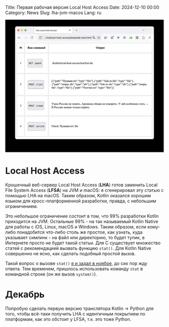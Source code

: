Title: Первая рабочая версия Local Host Access
Date: 2024-12-10 00:00
Category: News
Slug: lha-jvm-macos
Lang: ru

![web-test][web-test]

# Local Host Access

Крошечный веб-сервер Local Host Access (**LHA**) готов заменить
Local File System Access (**LFSA**) на JVM и macOS: я сгенерировал
эту статью с помощью LHA на macOS. Таким образом, Kotlin оказался
хорошим языком для кросс-платформенной разработки, правда, с небольшим
ограничением.

Это небольшое ограничение состоит в том, что 99% разработки Kotlin приходится
на JVM. Остальные 99% - на так называемый Kotlin Native для работы с iOS,
Linux, macOS и Windows. Таким образом, если кому-либо понадобится что-либо
столь же простое, как узнать, куда указывает симлинк - на файл или директорию,
то будет тупик, в Интернете просто не будет такой статьи. Для C существует
множество статей с рекомендацией вызвать функцию `stat()`. Для Kotlin Native
совершенно не ясно, как сделать подобный простой вызов.

Такой вопрос о вызове `stat()` [я и задал в ноябре][question], до сих пор жду
ответа. Тем временем, пришлось использовать команду `stat` в командной строке
(он же вызов `system()`).

# Декабрь

Попробую сделать первую версию транслятора Kotlin -> Python для того,
чтобы всё-таки получить LHA с идентичным покрытием по платформам, как
это обстоит у LFSA, т.к. это тоже Python.

[web-test]: ../../images/2024_web-test.jpg
[question]: https://discuss.kotlinlang.org/t/how-to-call-stat-c-function-to-get-file-type/29541
